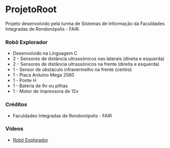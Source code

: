 # ProjetoRoot
Projeto desenvolvido pela turma de Sistemas de Informação da Faculdades Integradas de Rondonópolis - FAIR.

### Robô Explorador
* Desenvolvido na Linguagem C
* 2 - Sensores de distância ultrassônicos nas laterais (direita e esquerda)
* 2 - Sensores de distância ultrassônicos na frente (direita e esquerda)
* 1 - Sensor de obstáculo infravermelho na frente (centro)
* 1 - Placa Arduino Mega 2560
* 1 - Ponte H
* 1 - Bateria de 9v ou pilhas
* 1 - Motor de impressora de 12v

### Créditos
* Faculdades Integradas de Rondonópolis - FAIR

### Vídeos
* [Robô Explorador](https://www.youtube.com.br/) 
